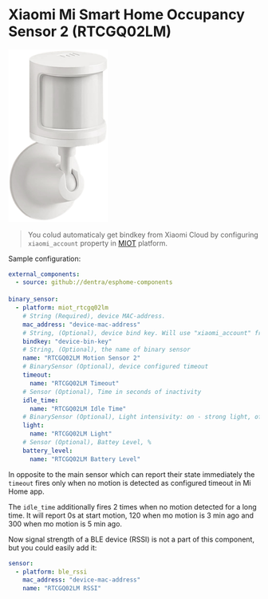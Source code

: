 # Xiaomi Mi Smart Home Occupancy Sensor 2 (RTCGQ02LM)

<img src="miot_rtcgq02lm.png" alt="RTCGQ02LM" width="200"/>

> You colud automaticaly get bindkey from Xiaomi Cloud by configuring `xiaomi_account` property in [MIOT](../miot/) platform.

Sample configuration:
```yaml
external_components:
  - source: github://dentra/esphome-components

binary_sensor:
  - platform: miot_rtcgq02lm
    # String (Required), device MAC-address.
    mac_address: "device-mac-address"
    # String, (Optional), device bind key. Will use "xiaomi_account" from "miot" if absent to automaticaly get the bindkey.
    bindkey: "device-bin-key"
    # String, (Optional), the name of binary sensor
    name: "RTCGQ02LM Motion Sensor 2"
    # BinarySensor (Optional), device configured timeout
    timeout:
      name: "RTCGQ02LM Timeout"
    # Sensor (Optional), Time in seconds of inactivity
    idle_time:
      name: "RTCGQ02LM Idle Time"
    # BinarySensor (Optional), Light intensivity: on - strong light, off - weak light
    light:
      name: "RTCGQ02LM Light"
    # Sensor (Optional), Battey Level, %
    battery_level:
      name: "RTCGQ02LM Battery Level"
```

In opposite to the main sensor which can report their state immediately the `timeout` fires only when no motion is detected as configured timeout in Mi Home app.

The `idle_time` additionally fires 2 times when no motion detected for a long time. It will report 0s at start motion, 120 when mo motion is 3 min ago and 300 when mo motion is 5 min ago.

Now signal strength of a BLE device (RSSI) is not a part of this component, but you could easily add it:
```yaml
sensor:
  - platform: ble_rssi
    mac_address: "device-mac-address"
    name: "RTCGQ02LM RSSI"
```
